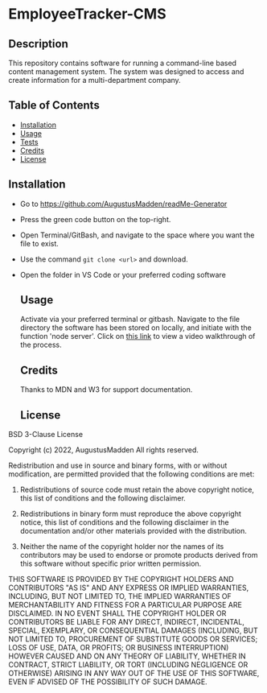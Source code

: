 # EmployeeTracker-CMS
  
  ## Description
  This repository contains software for running a command-line based content management system. The system was designed to access and create information for a multi-department company.
  
  ## Table of Contents
  - [Installation](#installation)
  - [Usage](#usage)
  - [Tests](#tests)
  - [Credits](#credits)
  - [License](#License)
  
  ## Installation
- Go to https://github.com/AugustusMadden/readMe-Generator
- Press the green code button on the top-right.
- Open Terminal/GitBash, and navigate to the space where you want the file to exist.
- Use the command `git clone <url>` and download.
- Open the folder in VS Code or your preferred coding software

  
  ## Usage
  Activate via your preferred terminal or gitbash. Navigate to the file directory the software has been stored on locally, and initiate with the function 'node server'. Click on [this link](https://drive.google.com/file/d/1tbd3Ez0DwPcp14_eRqMpKAtkjbOoC8nP/view) to view a video walkthrough of the process.
  

    
  ## Credits
    Thanks to MDN and W3 for support documentation.

  ## License

BSD 3-Clause License

Copyright (c) 2022, AugustusMadden
All rights reserved.

Redistribution and use in source and binary forms, with or without
modification, are permitted provided that the following conditions are met:

1. Redistributions of source code must retain the above copyright notice, this
   list of conditions and the following disclaimer.

2. Redistributions in binary form must reproduce the above copyright notice,
   this list of conditions and the following disclaimer in the documentation
   and/or other materials provided with the distribution.

3. Neither the name of the copyright holder nor the names of its
   contributors may be used to endorse or promote products derived from
   this software without specific prior written permission.

THIS SOFTWARE IS PROVIDED BY THE COPYRIGHT HOLDERS AND CONTRIBUTORS "AS IS"
AND ANY EXPRESS OR IMPLIED WARRANTIES, INCLUDING, BUT NOT LIMITED TO, THE
IMPLIED WARRANTIES OF MERCHANTABILITY AND FITNESS FOR A PARTICULAR PURPOSE ARE
DISCLAIMED. IN NO EVENT SHALL THE COPYRIGHT HOLDER OR CONTRIBUTORS BE LIABLE
FOR ANY DIRECT, INDIRECT, INCIDENTAL, SPECIAL, EXEMPLARY, OR CONSEQUENTIAL
DAMAGES (INCLUDING, BUT NOT LIMITED TO, PROCUREMENT OF SUBSTITUTE GOODS OR
SERVICES; LOSS OF USE, DATA, OR PROFITS; OR BUSINESS INTERRUPTION) HOWEVER
CAUSED AND ON ANY THEORY OF LIABILITY, WHETHER IN CONTRACT, STRICT LIABILITY,
OR TORT (INCLUDING NEGLIGENCE OR OTHERWISE) ARISING IN ANY WAY OUT OF THE USE
OF THIS SOFTWARE, EVEN IF ADVISED OF THE POSSIBILITY OF SUCH DAMAGE.
